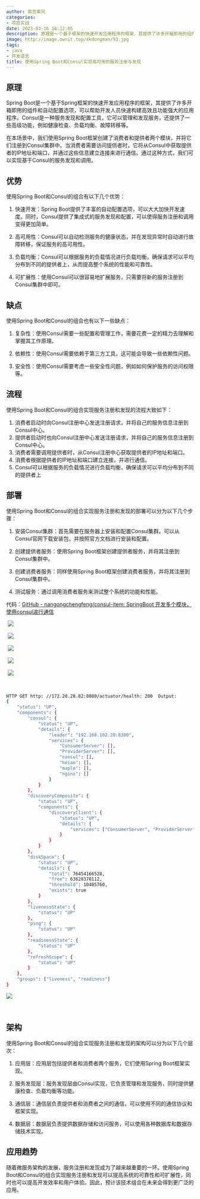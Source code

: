 ```yaml
---
author: 南宫乘风
categories:
- 项目实战
date: 2023-03-16 16:12:05
description: 原理是一个基于框架的快速开发应用程序的框架，其提供了许多开箱即用的组件和自动配置选项，可以帮助开发人员快速构建高效且功能强大的应用程序。是一种服务发现和配置工具，它可以管理和发现服务，还提供了一些高级。。。。。。。
image: http://image.ownit.top/4kdongman/93.jpg
tags:
- java
- 开发语言
title: 使用Spring Boot和Consul实现高可用的服务注册与发现
---
```


<!--more-->

## 原理

Spring Boot是一个基于Spring框架的快速开发应用程序的框架，其提供了许多开箱即用的组件和自动配置选项，可以帮助开发人员快速构建高效且功能强大的应用程序。Consul是一种服务发现和配置工具，它可以管理和发现服务，还提供了一些高级功能，例如健康检查、负载均衡、故障转移等。

在本场景中，我们使用Spring Boot框架创建了消费者和提供者两个模块，并将它们注册到Consul集群中。当消费者需要访问提供者时，它将从Consul中获取提供者的IP地址和端口，并通过这些信息建立连接来进行通信。通过这种方式，我们可以实现基于Consul的服务发现和调用。

## 优势

使用Spring Boot和Consul的组合有以下几个优势：

1.  快速开发：Spring Boot提供了丰富的自动配置选项，可以大大加快开发速度。同时，Consul提供了集成式的服务发现和配置，可以使得服务注册和调用变得更加简单。

2.  高可用性：Consul可以自动检测服务的健康状态，并在发现异常时自动进行故障转移，保证服务的高可用性。

3.  负载均衡：Consul可以根据服务的负载情况进行负载均衡，确保请求可以平均分布到不同的提供者上，从而提高整个系统的性能和可靠性。

4.  可扩展性：使用Consul可以很容易地扩展服务，只需要将新的服务注册到Consul集群中即可。

## 缺点

使用Spring Boot和Consul的组合也有以下一些缺点：

1.  复杂性：使用Consul需要一些配置和管理工作，需要花费一定的精力去理解和掌握其工作原理。

2.  依赖性：使用Consul需要依赖于第三方工具，这可能会导致一些依赖性问题。

3.  安全性：使用Consul需要考虑一些安全性问题，例如如何保护服务的访问权限等。

## 流程

使用Spring Boot和Consul的组合实现服务注册和发现的流程大致如下：

1.  消费者启动时向Consul注册中心发送注册请求，并将自己的服务信息注册到Consul中心。
2.  提供者启动时也向Consul注册中心发送注册请求，并将自己的服务信息注册到Consul中心。
3.  消费者需要调用提供者时，从Consul注册中心获取提供者的IP地址和端口。
4.  消费者根据提供者的IP地址和端口建立连接，并进行通信。
5.  Consul可以根据服务的负载情况进行负载均衡，确保请求可以平均分布到不同的提供者上

## 部署

使用Spring Boot和Consul的组合实现服务注册和发现的部署可以分为以下几个步骤：

1.  安装Consul集群：首先需要在服务器上安装和配置Consul集群。可以从Consul官网下载安装包，并按照官方文档进行安装和配置。

2.  创建提供者服务：使用Spring Boot框架创建提供者服务，并将其注册到Consul集群中。

3.  创建消费者服务：同样使用Spring Boot框架创建消费者服务，并将其注册到Consul集群中。

4.  测试服务：通过调用消费者服务来测试整个系统的功能和性能。

代码：[GitHub \- nangongchengfeng/consul-item: SpringBoot 开发多个模块，使用consul进行通信](https://github.com/nangongchengfeng/consul-item.git "GitHub \- nangongchengfeng/consul-item: SpringBoot 开发多个模块，使用consul进行通信")

 ![](http://image.ownit.top/csdn/75d2327e84b841edaa531496681e5937.png)

 ![](http://image.ownit.top/csdn/ed3a4cf31ab44862bf66b341f6d57f13.png)

 ![](http://image.ownit.top/csdn/e734f04681974a60ab8087ba37f2f39f.png)

 ![](http://image.ownit.top/csdn/f4a60c802a8d4f838dbdae755468bc35.png)

 ![](http://image.ownit.top/csdn/512149b115e3444f94b3e4ffc3e0ba96.png)

 

```bash
HTTP GET http: //172.20.28.82:8080/actuator/health: 200  Output:
{
	"status": "UP",
	"components": {
		"consul": {
			"status": "UP",
			"details": {
				"leader": "192.168.102.20:8300",
				"services": {
					"ConsumerServer": [],
					"ProviderServer": [],
					"consul": [],
					"heian": [],
					"maple": [],
					"nginx": []
				}
			}
		},
		"discoveryComposite": {
			"status": "UP",
			"components": {
				"discoveryClient": {
					"status": "UP",
					"details": {
						"services": ["ConsumerServer", "ProviderServer", "consul", "heian", "maple", "nginx"]
					}
				}
			}
		},
		"diskSpace": {
			"status": "UP",
			"details": {
				"total": 76454166528,
				"free": 63628378112,
				"threshold": 10485760,
				"exists": true
			}
		},
		"livenessState": {
			"status": "UP"
		},
		"ping": {
			"status": "UP"
		},
		"readinessState": {
			"status": "UP"
		},
		"refreshScope": {
			"status": "UP"
		}
	},
	"groups": ["liveness", "readiness"]
}
```

![](http://image.ownit.top/csdn/8edd01b6fa1346cca96b7144f94ccd68.jpeg)

 

## 架构

使用Spring Boot和Consul的组合实现服务注册和发现的架构可以分为以下几个层次：

1.  应用层：应用层包括提供者和消费者两个服务，它们使用Spring Boot框架实现。

2.  服务发现层：服务发现层由Consul实现，它负责管理和发现服务，同时提供健康检查、负载均衡等功能。

3.  通信层：通信层负责提供者和消费者之间的通信，可以使用不同的通信协议和框架实现。

4.  数据层：数据层负责提供数据存储和访问服务，可以使用各种数据库和数据存储技术实现。

## 应用趋势

随着微服务架构的发展，服务注册和发现成为了越来越重要的一环。使用Spring Boot和Consul的组合实现服务注册和发现可以提高系统的可靠性和可扩展性，同时也可以提高开发效率和用户体验。因此，预计该技术组合在未来会得到更广泛的应用。